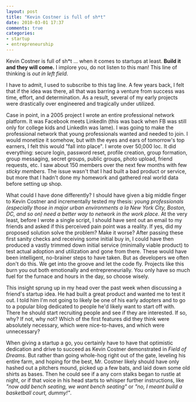 ```yaml
---
layout: post
title: "Kevin Costner is full of sh*t"
date: 2010-03-01 17:37
comments: true
categories:
- startup
- entrepreneurship
---
```


Kevin Costner is full of sh\*t ... when it comes to startups at least.
**Build it and they will come.**
I implore you, do not listen to this man! This line of thinking is *out in left field*.

I have to admit, I used to subscribe to this tag line.
A few years back, I felt that if the idea was there, all that was barring a venture from success was time, effort, and determination.
As a result, several of my early projects were drastically over engineered and tragically under utilized.

Case in point, in a 2005 project I wrote an entire professional network platform.
It was Facebook meets LinkedIn (this was back when FB was still only for college kids and LinkedIn was lame).
I was going to make the professional network that young professionals wanted and needed to join.
I would monetize it somehow, but with the eyes and ears of tomorrow's top earners, I felt this would "fall into place".
I wrote over 50,000 loc.
It did everything: secure login, password reset, profile creation, group formation, group messaging, secret groups, public groups, photo upload, friend requests, etc.
I saw about 150 members over the next few months with few *sticky members*.
The issue wasn't that I had built a bad product or service, but more that I hadn't done my homework and gathered real world data before setting up shop.

What could I have done differently?
I should have given a big middle finger to Kevin Costner and incrementally tested my thesis:
*young professionals (especially those in major urban environments a la New York City, Boston, DC, and so on) need a better way to network in the work place.*
At the very least, before I wrote a single script, I should have sent out an email to my friends and asked if this perceived pain point was a reality.
If yes, did my proposed solution solve the problem? Make it worse?
After passing these first sanity checks and receiving some initial buy in, I could have then produced a vastly trimmed down initial service (minimally viable product) to test actual adoption and utilization and gone from there.
These would have been intelligent, no-brainer steps to have taken.
But as developers we often don't do this.
We get into the groove and let the code fly.
Projects like this burn you out both emotionally and entrepreneurially.
You only have so much fuel for the furnace and hours in the day, so choose wisely.

This insight sprung up in my head over the past week when discussing a friend's startup idea.
He had built a great product and wanted me to test it out.
I told him I'm not going to likely be one of his early adopters and to go to a popular blog dedicated to people he'd likely want to start off with.
There he should start recruiting people and see if they are interested.
If so, why? If not, why not?
Which of the first features did they think were absolutely necessary, which were nice-to-haves, and which were unnecessary?

When giving a startup a go, you certainly have to have that optimistic dedication and drive to succeed as Kevin Costner demonstrated in *Field of Dreams*.
But rather than going whole-hog right out of the gate, leveling his entire farm, and hoping for the best, Mr. Costner likely should have only hashed out a pitchers mound, picked up a few bats, and laid down some old shirts as bases.
Then he could see if a any corn stalks began to rustle at night, or if that voice in his head starts to whisper further instructions, like *"now add bench seating, we want bench seating"* or *"no, I meant build a basketball court, dummy!"*.
